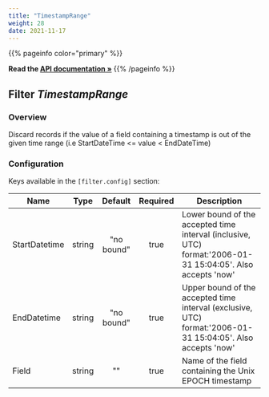 ```yaml
---
title: "TimestampRange"
weight: 28
date: 2021-11-17
---
```

{{% pageinfo color="primary" %}}

**Read the [API documentation &raquo;](https://pkg.go.dev/github.com/AdRoll/baker/filter#TimestampRange)**
{{% /pageinfo %}}

## Filter *TimestampRange*

### Overview
Discard records if the value of a field containing a timestamp is out of the given time range (i.e StartDateTime <= value < EndDateTime)

### Configuration

Keys available in the `[filter.config]` section:

|Name|Type|Default|Required|Description|
|----|:--:|:-----:|:------:|-----------|
| StartDatetime| string| "no bound"| true| Lower bound of the accepted time interval (inclusive, UTC) format:'2006-01-31 15:04:05'. Also accepts 'now'|
| EndDatetime| string| "no bound"| true| Upper bound of the accepted time interval (exclusive, UTC) format:'2006-01-31 15:04:05'. Also accepts 'now'|
| Field| string| ""| true| Name of the field containing the Unix EPOCH timestamp|

